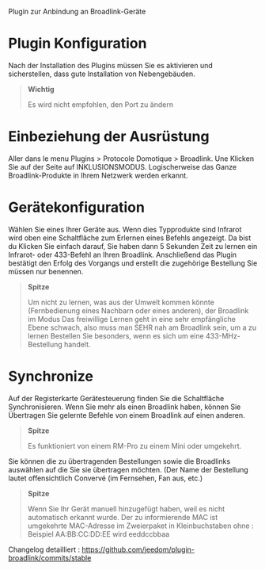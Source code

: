 Plugin zur Anbindung an Broadlink-Geräte

Plugin Konfiguration 
=======================

Nach der Installation des Plugins müssen Sie es aktivieren und sicherstellen, dass
gute Installation von Nebengebäuden.

> **Wichtig**
>
> Es wird nicht empfohlen, den Port zu ändern

Einbeziehung der Ausrüstung 
=========================

Aller dans le menu Plugins &gt; Protocole Domotique &gt; Broadlink. Une
Klicken Sie auf der Seite auf INKLUSIONSMODUS. Logischerweise das Ganze
Broadlink-Produkte in Ihrem Netzwerk werden erkannt.

Gerätekonfiguration 
=============================

Wählen Sie eines Ihrer Geräte aus. Wenn dies Typprodukte sind
Infrarot wird oben eine Schaltfläche zum Erlernen eines Befehls angezeigt. Da bist du
Klicken Sie einfach darauf, Sie haben dann 5 Sekunden Zeit zu lernen
ein Infrarot- oder 433-Befehl an Ihren Broadlink. Anschließend das Plugin
bestätigt den Erfolg des Vorgangs und erstellt die zugehörige Bestellung
Sie müssen nur benennen.

> **Spitze**
>
> Um nicht zu lernen, was aus der Umwelt kommen könnte
> (Fernbedienung eines Nachbarn oder eines anderen), der Broadlink im Modus
> Das freiwillige Lernen geht in eine sehr empfängliche Ebene
> schwach, also muss man SEHR nah am Broadlink sein, um a zu lernen
> Bestellen Sie besonders, wenn es sich um eine 433-MHz-Bestellung handelt.

Synchronize 
============

Auf der Registerkarte Gerätesteuerung finden Sie die Schaltfläche
Synchronisieren. Wenn Sie mehr als einen Broadlink haben, können Sie
Übertragen Sie gelernte Befehle von einem Broadlink auf einen anderen.

> **Spitze**
>
> Es funktioniert von einem RM-Pro zu einem Mini oder umgekehrt.

Sie können die zu übertragenden Bestellungen sowie die Broadlinks auswählen
auf die Sie sie übertragen möchten. (Der Name der Bestellung lautet
offensichtlich Convervé (im Fernsehen, Fan aus, etc.)

> **Spitze**
>
> Wenn Sie Ihr Gerät manuell hinzugefügt haben, weil es nicht automatisch erkannt wurde. Der zu informierende MAC ist 
> umgekehrte MAC-Adresse im Zweierpaket in Kleinbuchstaben ohne : Beispiel AA:BB:CC:DD:EE
> wird eeddccbbaa

Changelog detailliert :
<https://github.com/jeedom/plugin-broadlink/commits/stable>
